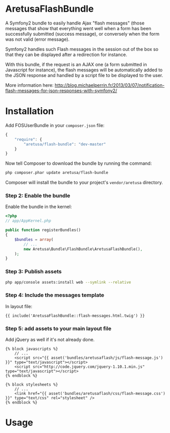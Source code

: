 AretusaFlashBundle
==================

A Symfony2 bundle to easily handle Ajax "flash messages" (those messages that show that everything went well when a form has been successfully submitted (success message), or conversely when the form was not valid (error message).

Symfony2 handles such Flash messages in the session out of the box so that they can be displayed after a redirection for instance.

With this bundle, if the request is an AJAX one (a form submitted in Javascript for instance), the flash messages will be automatically added to the JSON response and handled by a script file to be displayed to the user.

More information here: http://blog.michaelperrin.fr/2013/03/07/notification-flash-messages-for-json-responses-with-symfony2/


# Installation

Add FOSUserBundle in your `composer.json` file:

```js
{
    "require": {
        "aretusa/flash-bundle": "dev-master"
    }
}
```

Now tell Composer to download the bundle by running the command:

``` bash
php composer.phar update aretusa/flash-bundle
```

Composer will install the bundle to your project's `vendor/aretusa` directory.

### Step 2: Enable the bundle

Enable the bundle in the kernel:

``` php
<?php
// app/AppKernel.php

public function registerBundles()
{
    $bundles = array(
        // ...
        new Aretusa\Bundle\FlashBundle\AretusaFlashBundle(),
    );
}
```

### Step 3: Publish assets

``` bash
php app/console assets:install web --symlink --relative
```

### Step 4: Include the messages template

In layout file:

``` twig
{{ include('AretusaFlashBundle::flash-messages.html.twig') }}
```

### Step 5: add assets to your main layout file

Add jQuery as well if it's not already done.

``` twig
{% block javascripts %}
    // ...
    <script src="{{ asset('bundles/aretusaflash/js/flash-message.js') }}" type="text/javascript"></script>
    <script src="http://code.jquery.com/jquery-1.10.1.min.js" type="text/javascript"></script>
{% endblock %}
```

``` twig
{% block stylesheets %}
    // ...
    <link href="{{ asset('bundles/aretusaflash/css/flash-message.css') }}" type="text/css" rel="stylesheet" />
{% endblock %}
```

# Usage

